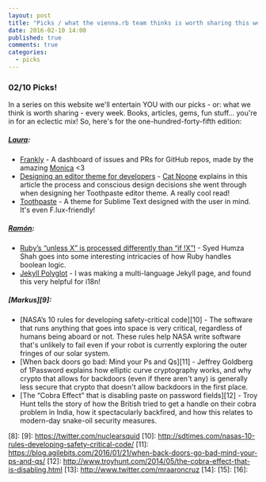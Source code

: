 ```yaml
---
layout: post
title: "Picks / what the vienna.rb team thinks is worth sharing this week"
date: 2016-02-10 14:00
published: true
comments: true
categories:
  - picks
---
```


### 02/10 Picks!

In a series on this website we'll entertain YOU with our picks - or: what we think is worth sharing - every week.
Books, articles, gems, fun stuff... you're in for an eclectic mix! So, here's for the one-hundred-forty-fifth edition:

##### [Laura][1]:
- [Frankly][2] - A dashboard of issues and PRs for GitHub repos, made by the amazing [Monica](https://twitter.com/notwaldorf) <3
- [Designing an editor theme for developers][3] - [Cat Noone](https://twitter.com/imcatnoone) explains in this article the process and conscious design decisions she went through when designing her Toothpaste editor theme. A really cool read!
- [Toothpaste][4] - A theme for Sublime Text designed with the user in mind. It's even F.lux-friendly!

##### [Ramón][5]:
- [Ruby’s “unless X” is processed differently than “if !X”!][6] - Syed Humza Shah goes into some interesting intricacies of how Ruby handles boolean logic.
- [Jekyll Polyglot][7] - I was making a multi-language Jekyll page, and found this very helpful for i18n!

##### [Markus][9]:
- [NASA’s 10 rules for developing safety-critical code][10] - The software that runs anything that goes into space is very critical, regardless of humans being aboard or not. These rules help NASA write software that's unlikely to fail even if your robot is currently exploring the outer fringes of our solar system.
- [When back doors go bad: Mind your Ps and Qs][11] - Jeffrey Goldberg of 1Password explains how elliptic curve cryptography works, and why crypto that allows for backdoors (even if there aren't any) is generally less secure that crypto that doesn't allow backdoors in the first place.
- [The “Cobra Effect” that is disabling paste on password fields][12] - Troy Hunt tells the story of how the British tried to get a handle on their cobra problem in India, how it spectacularly backfired, and how this relates to modern-day snake-oil security measures.


[1]: http://www.twitter.com/alicetragedy
[2]: https://github.com/notwaldorf/frankly
[3]: https://medium.com/@imcatnoone/designing-an-editor-theme-for-developers-9289e2382f27#.h25i35u9j
[4]: https://imcatnoone.github.io/toothpaste/
[5]: https://twitter.com/senorhuidobro
[6]: http://rorbservations.com/post/136816741674/rubys-unless-x-is-processed-differently
[7]: http://untra.github.io/polyglot/
[8]:
[9]: https://twitter.com/nuclearsquid
[10]: http://sdtimes.com/nasas-10-rules-developing-safety-critical-code/
[11]: https://blog.agilebits.com/2016/01/21/when-back-doors-go-bad-mind-your-ps-and-qs/
[12]: http://www.troyhunt.com/2014/05/the-cobra-effect-that-is-disabling.html
[13]: http://www.twitter.com/mraaroncruz
[14]: 
[15]: 
[16]: 


